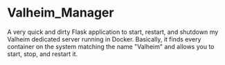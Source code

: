 # Valheim_Manager
A very quick and dirty Flask application to start, restart, and shutdown my Valheim dedicated server running in Docker. Basically, it finds every container on the system matching the name "Valheim" and allows you to start, stop, and restart it.
